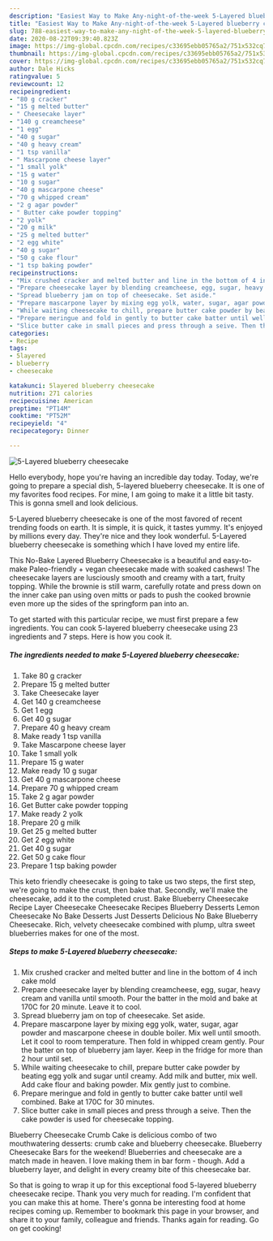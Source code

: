 ```yaml
---
description: "Easiest Way to Make Any-night-of-the-week 5-Layered blueberry cheesecake"
title: "Easiest Way to Make Any-night-of-the-week 5-Layered blueberry cheesecake"
slug: 788-easiest-way-to-make-any-night-of-the-week-5-layered-blueberry-cheesecake
date: 2020-08-22T09:39:40.823Z
image: https://img-global.cpcdn.com/recipes/c33695ebb05765a2/751x532cq70/5-layered-blueberry-cheesecake-recipe-main-photo.jpg
thumbnail: https://img-global.cpcdn.com/recipes/c33695ebb05765a2/751x532cq70/5-layered-blueberry-cheesecake-recipe-main-photo.jpg
cover: https://img-global.cpcdn.com/recipes/c33695ebb05765a2/751x532cq70/5-layered-blueberry-cheesecake-recipe-main-photo.jpg
author: Dale Hicks
ratingvalue: 5
reviewcount: 12
recipeingredient:
- "80 g cracker"
- "15 g melted butter"
- " Cheesecake layer"
- "140 g creamcheese"
- "1 egg"
- "40 g sugar"
- "40 g heavy cream"
- "1 tsp vanilla"
- " Mascarpone cheese layer"
- "1 small yolk"
- "15 g water"
- "10 g sugar"
- "40 g mascarpone cheese"
- "70 g whipped cream"
- "2 g agar powder"
- " Butter cake powder topping"
- "2 yolk"
- "20 g milk"
- "25 g melted butter"
- "2 egg white"
- "40 g sugar"
- "50 g cake flour"
- "1 tsp baking powder"
recipeinstructions:
- "Mix crushed cracker and melted butter and line in the bottom of 4 inch cake mold"
- "Prepare cheesecake layer by blending creamcheese, egg, sugar, heavy cream and vanilla until smooth. Pour the batter in the mold and bake at 170C for 20 minute. Leave it to cool."
- "Spread blueberry jam on top of cheesecake. Set aside."
- "Prepare mascarpone layer by mixing egg yolk, water, sugar, agar powder and mascarpone cheese in double boiler. Mix well until smooth. Let it cool to room temperature. Then fold in whipped cream gently. Pour the batter on top of blueberry jam layer. Keep in the fridge for more than 2 hour until set."
- "While waiting cheesecake to chill, prepare butter cake powder by beating egg yolk and sugar until creamy. Add milk and butter, mix well. Add cake flour and baking powder. Mix gently just to combine."
- "Prepare meringue and fold in gently to butter cake batter until well combined. Bake at 170C for 30 minutes."
- "Slice butter cake in small pieces and press through a seive. Then the cake powder is used for cheesecake topping."
categories:
- Recipe
tags:
- 5layered
- blueberry
- cheesecake

katakunci: 5layered blueberry cheesecake 
nutrition: 271 calories
recipecuisine: American
preptime: "PT14M"
cooktime: "PT52M"
recipeyield: "4"
recipecategory: Dinner

---
```



![5-Layered blueberry cheesecake](https://img-global.cpcdn.com/recipes/c33695ebb05765a2/751x532cq70/5-layered-blueberry-cheesecake-recipe-main-photo.jpg)

Hello everybody, hope you're having an incredible day today. Today, we're going to prepare a special dish, 5-layered blueberry cheesecake. It is one of my favorites food recipes. For mine, I am going to make it a little bit tasty. This is gonna smell and look delicious.

5-Layered blueberry cheesecake is one of the most favored of recent trending foods on earth. It is simple, it is quick, it tastes yummy. It's enjoyed by millions every day. They're nice and they look wonderful. 5-Layered blueberry cheesecake is something which I have loved my entire life.

This No-Bake Layered Blueberry Cheesecake is a beautiful and easy-to-make Paleo-friendly + vegan cheesecake made with soaked cashews! The cheesecake layers are lusciously smooth and creamy with a tart, fruity topping. While the brownie is still warm, carefully rotate and press down on the inner cake pan using oven mitts or pads to push the cooked brownie even more up the sides of the springform pan into an.


To get started with this particular recipe, we must first prepare a few ingredients. You can cook 5-layered blueberry cheesecake using 23 ingredients and 7 steps. Here is how you cook it.

<!--inarticleads1-->

##### The ingredients needed to make 5-Layered blueberry cheesecake:

1. Take 80 g cracker
1. Prepare 15 g melted butter
1. Take  Cheesecake layer
1. Get 140 g creamcheese
1. Get 1 egg
1. Get 40 g sugar
1. Prepare 40 g heavy cream
1. Make ready 1 tsp vanilla
1. Take  Mascarpone cheese layer
1. Take 1 small yolk
1. Prepare 15 g water
1. Make ready 10 g sugar
1. Get 40 g mascarpone cheese
1. Prepare 70 g whipped cream
1. Take 2 g agar powder
1. Get  Butter cake powder topping
1. Make ready 2 yolk
1. Prepare 20 g milk
1. Get 25 g melted butter
1. Get 2 egg white
1. Get 40 g sugar
1. Get 50 g cake flour
1. Prepare 1 tsp baking powder


This keto friendly cheesecake is going to take us two steps, the first step, we&#39;re going to make the crust, then bake that. Secondly, we&#39;ll make the cheesecake, add it to the completed crust. Bake Blueberry Cheesecake Recipe Layer Cheesecake Cheesecake Recipes Blueberry Desserts Lemon Cheesecake No Bake Desserts Just Desserts Delicious No Bake Blueberry Cheesecake. Rich, velvety cheesecake combined with plump, ultra sweet blueberries makes for one of the most. 

<!--inarticleads2-->

##### Steps to make 5-Layered blueberry cheesecake:

1. Mix crushed cracker and melted butter and line in the bottom of 4 inch cake mold
1. Prepare cheesecake layer by blending creamcheese, egg, sugar, heavy cream and vanilla until smooth. Pour the batter in the mold and bake at 170C for 20 minute. Leave it to cool.
1. Spread blueberry jam on top of cheesecake. Set aside.
1. Prepare mascarpone layer by mixing egg yolk, water, sugar, agar powder and mascarpone cheese in double boiler. Mix well until smooth. Let it cool to room temperature. Then fold in whipped cream gently. Pour the batter on top of blueberry jam layer. Keep in the fridge for more than 2 hour until set.
1. While waiting cheesecake to chill, prepare butter cake powder by beating egg yolk and sugar until creamy. Add milk and butter, mix well. Add cake flour and baking powder. Mix gently just to combine.
1. Prepare meringue and fold in gently to butter cake batter until well combined. Bake at 170C for 30 minutes.
1. Slice butter cake in small pieces and press through a seive. Then the cake powder is used for cheesecake topping.


Blueberry Cheesecake Crumb Cake is delicious combo of two mouthwatering desserts: crumb cake and blueberry cheesecake. Blueberry Cheesecake Bars for the weekend! Blueberries and cheesecake are a match made in heaven. I love making them in bar form - though. Add a blueberry layer, and delight in every creamy bite of this cheesecake bar. 

So that is going to wrap it up for this exceptional food 5-layered blueberry cheesecake recipe. Thank you very much for reading. I'm confident that you can make this at home. There's gonna be interesting food at home recipes coming up. Remember to bookmark this page in your browser, and share it to your family, colleague and friends. Thanks again for reading. Go on get cooking!
